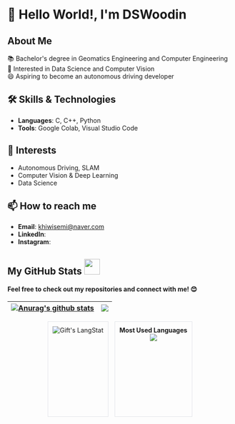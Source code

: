 # 👋 Hello World!, I'm DSWoodin

## About Me
📚 Bachelor's degree in Geomatics Engineering and Computer Engineering   
🌟 Interested in Data Science and Computer Vision   
😄 Aspiring to become an autonomous driving developer

## 🛠 Skills & Technologies
- **Languages**: C, C++, Python
- **Tools**: Google Colab, Visual Studio Code

## 🌟 Interests
- Autonomous Driving, SLAM
- Computer Vision & Deep Learning
- Data Science

## 📫 How to reach me
- **Email**: khiwisemi@naver.com
- **LinkedIn**:
- **Instagram**:

##  My GitHub Stats <img src = "https://i.pinimg.com/originals/65/c4/f4/65c4f452571be1261e9c623f7da488ac.gif" width = 35px> 





#### Feel free to check out my repositories and connect with me! 😊

| <a href="https://github.com/DSWoodin/github-readme-stats"><img align="center" src="https://github-readme-stats.vercel.app/api?username=DSWoodin&show_icons=true&include_all_commits=true&theme=buefy&hide_border=true" alt="Anurag's github stats" /></a> | <a href="https://github.com/DSWoodin/github-readme-stats"><img align="center" src="https://github-readme-stats.vercel.app/api/top-langs/?username=DSWoodin&layout=compact&theme=buefy&hide_border=true" /></a> |
| ------------- | ------------- |



<div align="center">
  <div style="border: 1px solid #e1e4e8; display: inline-block; padding: 10px; height: 192px;">
    <img align="center" src="https://github-readme-streak-stats.herokuapp.com/?user=DSWoodin" alt="Gift's LangStat" />
  </div>
  <div style="border: 1px solid #e1e4e8; display: inline-block; padding: 10px; height: 192px; vertical-align: top; margin-left: 10px;">
    <h3 style="font-size: 14px; margin: 0;">Most Used Languages</h3>
    <a href="https://github.com/DSWoodin/github-readme-stats">
      <img align="center" src="https://github-readme-stats.vercel.app/api/top-langs/?username=DSWoodin&layout=compact&theme=buefy&hide_border=true" />
    </a>
  </div>
</div>
